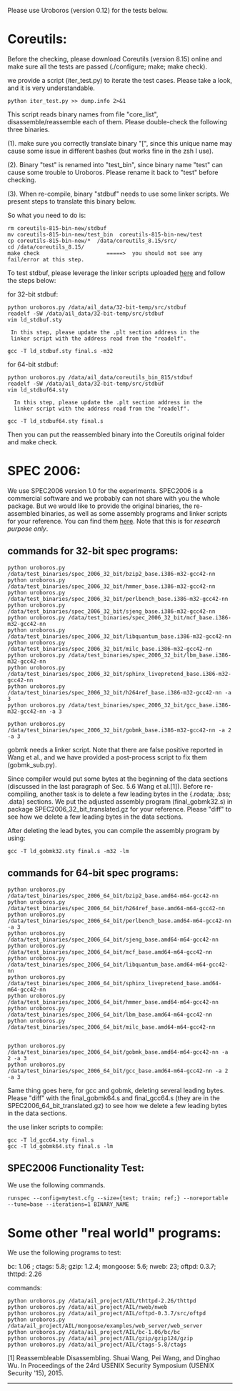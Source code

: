 Please use Uroboros (version 0.12) for the tests below. 

# Coreutils:

Before the checking, please download Coreutils (version 8.15) online and make sure all the tests are passed (./configure; make; make check).

we provide a script (iter_test.py) to iterate the test cases. Please take a look, and it is very understandable.
    
    python iter_test.py >> dump.info 2>&1 

This script reads binary names from file "core_list", disassemble/reassemble each of them. Please double-check the following three binaries.

(1). make sure you correctly translate binary "[", since this unique name may cause some issue in different bashes (but works fine in the zsh I use).

(2). Binary "test" is renamed into "test_bin", since binary name "test" can cause some trouble to Uroboros. Please rename it back to "test" before checking. 

(3). When re-compile, binary "stdbuf" needs to use some linker scripts. We present steps to translate this binary below.

So what you need to do is:

    rm coreutils-815-bin-new/stdbuf
    mv coreutils-815-bin-new/test_bin  coreutils-815-bin-new/test
    cp coreutils-815-bin-new/*  /data/coreutils_8.15/src/
    cd /data/coreutils_8.15/  
    make check                     =====>  you should not see any fail/error at this step.


To test stdbuf, please leverage the linker scripts uploaded [here](https://www.dropbox.com/sh/hkmpj91dvt30mcy/AAC-P6rsf_gQh2g3stEgguBfa?dl=0) and follow the steps below:

for 32-bit stdbuf:

    python uroboros.py /data/ail_data/32-bit-temp/src/stdbuf
    readelf -SW /data/ail_data/32-bit-temp/src/stdbuf
    vim ld_stdbuf.sty

     In this step, please update the .plt section address in the
     linker script with the address read from the "readelf".

    gcc -T ld_stdbuf.sty final.s -m32     

for 64-bit stdbuf:

    python uroboros.py /data/ail_data/coreutils_bin_815/stdbuf
    readelf -SW /data/ail_data/32-bit-temp/src/stdbuf
    vim ld_stdbuf64.sty

      In this step, please update the .plt section address in the
      linker script with the address read from the "readelf".

    gcc -T ld_stdbuf64.sty final.s

Then you can put the reassembled binary into the Coreutils original folder and make check.


# SPEC 2006:

We use SPEC2006 version 1.0 for the experiments. SPEC2006 is a commercial software and we probably can not share with you the whole package. But we would like to provide the original binaries, the re-assembled binaries, as well as some assembly programs and linker scripts for your reference. You can find them [here](https://www.dropbox.com/sh/hkmpj91dvt30mcy/AAC-P6rsf_gQh2g3stEgguBfa?dl=0). Note that this is for *research purpose only*.


## commands for 32-bit spec programs:
    python uroboros.py /data/test_binaries/spec_2006_32_bit/bzip2_base.i386-m32-gcc42-nn
    python uroboros.py /data/test_binaries/spec_2006_32_bit/hmmer_base.i386-m32-gcc42-nn
    python uroboros.py /data/test_binaries/spec_2006_32_bit/perlbench_base.i386-m32-gcc42-nn
    python uroboros.py /data/test_binaries/spec_2006_32_bit/sjeng_base.i386-m32-gcc42-nn
    python uroboros.py /data/test_binaries/spec_2006_32_bit/mcf_base.i386-m32-gcc42-nn
    python uroboros.py /data/test_binaries/spec_2006_32_bit/libquantum_base.i386-m32-gcc42-nn
    python uroboros.py /data/test_binaries/spec_2006_32_bit/milc_base.i386-m32-gcc42-nn
    python uroboros.py /data/test_binaries/spec_2006_32_bit/lbm_base.i386-m32-gcc42-nn
    python uroboros.py /data/test_binaries/spec_2006_32_bit/sphinx_livepretend_base.i386-m32-gcc42-nn
    python uroboros.py /data/test_binaries/spec_2006_32_bit/h264ref_base.i386-m32-gcc42-nn -a 3
    python uroboros.py /data/test_binaries/spec_2006_32_bit/gcc_base.i386-m32-gcc42-nn -a 3

    python uroboros.py /data/test_binaries/spec_2006_32_bit/gobmk_base.i386-m32-gcc42-nn -a 2 -a 3

gobmk needs a linker script. Note that there are false positive reported in Wang et al., and we have provided a post-process script to fix them (gobmk_sub.py).

Since compiler would put some bytes at the beginning of the data sections (discussed in the last paragraph of Sec. 5.6 Wang et al.[1]). Before re-compiling, another task is to delete a few leading bytes in the {.rodata; .bss; .data} sections. We put the adjusted assembly program (final_gobmk32.s) in package SPEC2006_32_bit_translated.gz for your reference. Please "diff" to see how we delete a few leading bytes in the data sections.

After deleting the lead bytes, you can compile the assembly program by using:

    gcc -T ld_gobmk32.sty final.s -m32 -lm


## commands for 64-bit spec programs:

    python uroboros.py /data/test_binaries/spec_2006_64_bit/bzip2_base.amd64-m64-gcc42-nn
    python uroboros.py /data/test_binaries/spec_2006_64_bit/h264ref_base.amd64-m64-gcc42-nn
    python uroboros.py /data/test_binaries/spec_2006_64_bit/perlbench_base.amd64-m64-gcc42-nn -a 3
    python uroboros.py /data/test_binaries/spec_2006_64_bit/sjeng_base.amd64-m64-gcc42-nn
    python uroboros.py /data/test_binaries/spec_2006_64_bit/mcf_base.amd64-m64-gcc42-nn
    python uroboros.py /data/test_binaries/spec_2006_64_bit/libquantum_base.amd64-m64-gcc42-nn
    python uroboros.py /data/test_binaries/spec_2006_64_bit/sphinx_livepretend_base.amd64-m64-gcc42-nn
    python uroboros.py /data/test_binaries/spec_2006_64_bit/hmmer_base.amd64-m64-gcc42-nn
    python uroboros.py /data/test_binaries/spec_2006_64_bit/lbm_base.amd64-m64-gcc42-nn
    python uroboros.py /data/test_binaries/spec_2006_64_bit/milc_base.amd64-m64-gcc42-nn


    python uroboros.py /data/test_binaries/spec_2006_64_bit/gobmk_base.amd64-m64-gcc42-nn -a 2 -a 3
    python uroboros.py /data/test_binaries/spec_2006_64_bit/gcc_base.amd64-m64-gcc42-nn -a 2 -a 3


Same thing goes here, for gcc and gobmk, deleting several leading bytes. Please "diff" with the final_gobmk64.s and final_gcc64.s (they are in the SPEC2006_64_bit_translated.gz) to see how we delete a few leading bytes in the data sections.

the use linker scripts to compile:

    gcc -T ld_gcc64.sty final.s
    gcc -T ld_gobmk64.sty final.s -lm


## SPEC2006 Functionality Test:

We use the following commands.

    runspec --config=mytest.cfg --size={test; train; ref;} --noreportable --tune=base --iterations=1 BINARY_NAME


# Some other "real world" programs:

We use the following programs to test:

bc: 1.06 ; ctags: 5.8; gzip: 1.2.4; mongoose: 5.6; nweb: 23; oftpd: 0.3.7; thttpd: 2.26

commands:

    python uroboros.py /data/ail_project/AIL/thttpd-2.26/thttpd
    python uroboros.py /data/ail_project/AIL/nweb/nweb
    python uroboros.py /data/ail_project/AIL/oftpd-0.3.7/src/oftpd
    python uroboros.py /data/ail_project/AIL/mongoose/examples/web_server/web_server
    python uroboros.py /data/ail_project/AIL/bc-1.06/bc/bc
    python uroboros.py /data/ail_project/AIL/gzip/gzip124/gzip
    python uroboros.py /data/ail_project/AIL/ctags-5.8/ctags


[1] Reassembleable Disassembling. Shuai Wang, Pei Wang, and Dinghao Wu. In Proceedings of the 24rd USENIX Security Symposium (USENIX Security '15), 2015.

---
